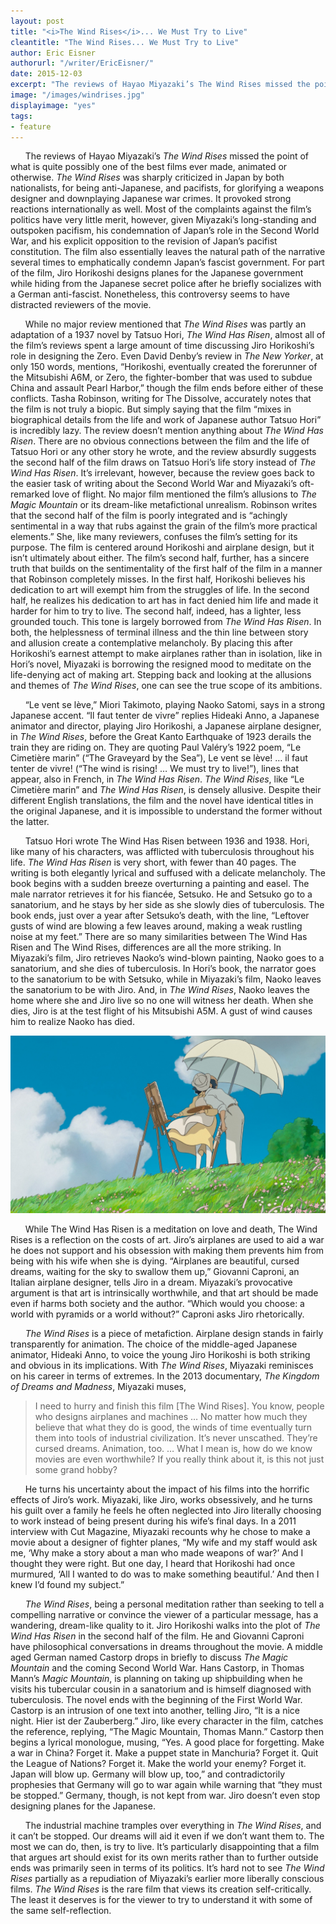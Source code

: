 ```yaml
---
layout: post
title: "<i>The Wind Rises</i>... We Must Try to Live"
cleantitle: "The Wind Rises... We Must Try to Live"
author: Eric Eisner
authorurl: "/writer/EricEisner/"
date: 2015-12-03
excerpt: "The reviews of Hayao Miyazaki’s The Wind Rises missed the point of what is quite possibly one of the best films ever made, animated or otherwise."
image: "/images/windrises.jpg"
displayimage: "yes"
tags:
- feature
---
```

&nbsp;&nbsp;&nbsp;&nbsp;&nbsp;&nbsp;The reviews of Hayao Miyazaki’s *The Wind Rises* missed the point of what is quite possibly one of the best films ever made, animated or otherwise. *The Wind Rises* was sharply criticized in Japan by both nationalists, for being anti-Japanese, and pacifists, for glorifying a weapons designer and downplaying Japanese war crimes. It provoked strong reactions internationally as well. Most of the complaints against the film’s politics have very little merit, however, given Miyazaki’s long-standing and outspoken pacifism, his condemnation of Japan’s role in the Second World War, and his explicit opposition to the revision of Japan’s pacifist constitution. The film also essentially leaves the natural path of the narrative several times to emphatically condemn Japan’s fascist government. For part of the film, Jiro Horikoshi designs planes for the Japanese government while hiding from the Japanese secret police after he briefly socializes with a German anti-fascist. Nonetheless, this controversy seems to have distracted reviewers of the movie. 

&nbsp;&nbsp;&nbsp;&nbsp;&nbsp;&nbsp;While no major review mentioned that *The Wind Rises* was partly an adaptation of a 1937 novel by Tatsuo Hori, *The Wind Has Risen*, almost all of the film’s reviews spent a large amount of time discussing Jiro Horikoshi’s role in designing the Zero. Even David Denby’s review in *The New Yorker*, at only 150 words, mentions, “Horikoshi, eventually created the forerunner of the Mitsubishi A6M, or Zero, the fighter-bomber that was used to subdue China and assault Pearl Harbor,” though the film ends before either of these conflicts. Tasha Robinson, writing for The Dissolve, accurately notes that the film is not truly a biopic. But simply saying that the film “mixes in biographical details from the life and work of Japanese author Tatsuo Hori” is incredibly lazy. The review doesn’t mention anything about *The Wind Has Risen*. There are no obvious connections between the film and the life of Tatsuo Hori or any other story he wrote, and the review absurdly suggests the second half of the film draws on Tatsuo Hori’s life story instead of *The Wind Has Risen*.  It’s irrelevant, however, because the review goes back to the easier task of writing about the Second World War and Miyazaki’s oft-remarked love of flight. No major film mentioned the film’s allusions to *The Magic Mountain* or its dream-like metafictional unrealism. Robinson writes that the second half of the film is poorly integrated and is “achingly sentimental in a way that rubs against the grain of the film’s more practical elements.” She, like many reviewers, confuses the film’s setting for its purpose. The film is centered around Horikoshi and airplane design, but it isn’t ultimately about either. The film’s second half, further, has a sincere truth that builds on the sentimentality of the first half of the film in a manner that Robinson completely misses. In the first half, Horikoshi believes his dedication to art will exempt him from the struggles of life. In the second half, he realizes his dedication to art has in fact denied him life and made it harder for him to try to live. The second half, indeed, has a lighter, less grounded touch. This tone is largely borrowed from *The Wind Has Risen*. In both, the helplessness of terminal illness and the thin line between story and allusion create a contemplative melancholy. By placing this after Horikoshi’s earnest attempt to make airplanes rather than in isolation, like in Hori’s novel, Miyazaki is borrowing the resigned mood to meditate on the life-denying act of making art. Stepping back and looking at the allusions and themes of *The Wind Rises*, one can see the true scope of its ambitions.

&nbsp;&nbsp;&nbsp;&nbsp;&nbsp;&nbsp;“Le vent se lève,” Miori Takimoto, playing Naoko Satomi, says in a strong Japanese accent. “Il faut tenter de vivre” replies Hideaki Anno, a Japanese animator and director, playing Jiro Horikoshi, a Japanese airplane designer, in *The Wind Rises*, before the Great Kanto Earthquake of 1923 derails the train they are riding on. They are quoting Paul Valéry’s 1922 poem, “Le Cimetière marin” (“The Graveyard by the Sea”), Le vent se lève! … il faut tenter de vivre! (“The wind is rising! … We must try to live!”), lines that appear, also in French, in *The Wind Has Risen*. *The Wind Rises*, like “Le Cimetière marin” and *The Wind Has Risen*, is densely allusive. Despite their different English translations, the film and the novel have identical titles in the original Japanese, and it is impossible to understand the former without the latter.

&nbsp;&nbsp;&nbsp;&nbsp;&nbsp;&nbsp;Tatsuo Hori wrote The Wind Has Risen between 1936 and 1938. Hori, like many of his characters, was afflicted with tuberculosis throughout his life. *The Wind Has Risen* is very short, with fewer than 40 pages. The writing is both elegantly lyrical and suffused with a delicate melancholy. The book begins with a sudden breeze overturning a painting and easel. The male narrator retrieves it for his fiancée, Setsuko. He and Setsuko go to a sanatorium, and he stays by her side as she slowly dies of tuberculosis. The book ends, just over a year after Setsuko’s death, with the line, “Leftover gusts of wind are blowing a few leaves around, making a weak rustling noise at my feet.” There are so many similarities between The Wind Has Risen and The Wind Rises, differences are all the more striking. In Miyazaki’s film, Jiro retrieves Naoko’s wind-blown painting, Naoko goes to a sanatorium, and she dies of tuberculosis. In Hori’s book, the narrator goes to the sanatorium to be with Setsuko, while in Miyazaki’s film, Naoko leaves the sanatorium to be with Jiro. And, in *The Wind Rises*, Naoko leaves the home where she and Jiro live so no one will witness her death. When she dies, Jiro is at the test flight of his Mitsubishi A5M. A gust of wind causes him to realize Naoko has died. 

![pic1](/images/windrises2.jpg)

&nbsp;&nbsp;&nbsp;&nbsp;&nbsp;&nbsp;While The Wind Has Risen is a meditation on love and death, The Wind Rises is a reflection on the costs of art. Jiro’s airplanes are used to aid a war he does not support and his obsession with making them prevents him from being with his wife when she is dying. “Airplanes are beautiful, cursed dreams, waiting for the sky to swallow them up,” Giovanni Caproni, an Italian airplane designer, tells Jiro in a dream. Miyazaki’s provocative argument is that art is intrinsically worthwhile, and that art should be made even if harms both society and the author. “Which would you choose: a world with pyramids or a world without?” Caproni asks Jiro rhetorically.

&nbsp;&nbsp;&nbsp;&nbsp;&nbsp;&nbsp;*The Wind Rises* is a piece of metafiction. Airplane design stands in fairly transparently for animation. The choice of the middle-aged Japanese animator, Hideaki Anno, to voice the young Jiro Horikoshi is both striking and obvious in its implications. With *The Wind Rises*, Miyazaki reminisces on his career in terms of extremes. In the 2013 documentary, *The Kingdom of Dreams and Madness*, Miyazaki muses,

> I need to hurry and finish this film [The Wind Rises]. You know, people 
> who designs airplanes and machines … No matter how much they believe 
> that what they do is good, the winds of time eventually turn them into 
> tools of industrial civilization. It’s never unscathed. They’re cursed 
> dreams. Animation, too. … What I mean is, how do we know movies are 
> even worthwhile? If you really think about it, is this not just some 
> grand hobby?

&nbsp;&nbsp;&nbsp;&nbsp;&nbsp;&nbsp;He turns his uncertainty about the impact of his films into the horrific effects of Jiro’s work. Miyazaki, like Jiro, works obsessively, and he turns his guilt over a family he feels he often neglected into Jiro literally choosing to work instead of being present during his wife’s final days. In a 2011 interview with Cut Magazine, Miyazaki recounts why he chose to make a movie about a designer of fighter planes, “My wife and my staff would ask me, ‘Why make a story about a man who made weapons of war?’ And I thought they were right. But one day, I heard that Horikoshi had once murmured, ‘All I wanted to do was to make something beautiful.’ And then I knew I’d found my subject.”

&nbsp;&nbsp;&nbsp;&nbsp;&nbsp;&nbsp;*The Wind Rises*, being a personal meditation rather than seeking to tell a compelling narrative or convince the viewer of a particular message, has a wandering, dream-like quality to it. Jiro Horikoshi walks into the plot of *The Wind Has Risen* in the second half of the film. He and Giovanni Caproni have philosophical conversations in dreams throughout the movie. A middle aged German named Castorp drops in briefly to discuss *The Magic Mountain* and the coming Second World War. Hans Castorp, in Thomas Mann’s *Magic Mountain*, is planning on taking up shipbuilding when he visits his tubercular cousin in a sanatorium and is himself diagnosed with tuberculosis. The novel ends with the beginning of the First World War. Castorp is an intrusion of one text into another, telling Jiro, “It is a nice night. Hier ist der Zauberberg.” Jiro, like every character in the film, catches the reference, replying, “The Magic Mountain, Thomas Mann.” Castorp then begins a lyrical monologue, musing, “Yes. A good place for forgetting. Make a war in China? Forget it. Make a puppet state in Manchuria? Forget it. Quit the League of Nations? Forget it. Make the world your enemy? Forget it. Japan will blow up. Germany will blow up, too,” and contradictorily prophesies that Germany will go to war again while warning that “they must be stopped.” Germany, though, is not kept from war. Jiro doesn’t even stop designing planes for the Japanese.

&nbsp;&nbsp;&nbsp;&nbsp;&nbsp;&nbsp;The industrial machine tramples over everything in *The Wind Rises*, and it can’t be stopped. Our dreams will aid it even if we don’t want them to. The most we can do, then, is try to live. It’s particularly disappointing that a film that argues art should exist for its own merits rather than to further outside ends was primarily seen in terms of its politics. It’s hard not to see *The Wind Rises* partially as a repudiation of Miyazaki’s earlier more liberally conscious films. *The Wind Rises* is the rare film that views its creation self-critically. The least it deserves is for the viewer to try to understand it with some of the same self-reflection.



